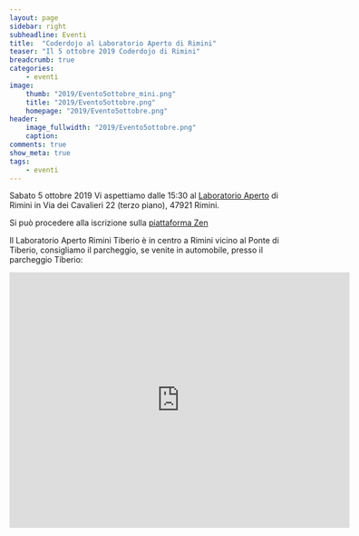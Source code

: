 ```yaml
---
layout: page
sidebar: right
subheadline: Eventi
title:  "Coderdojo al Laboratorio Aperto di Rimini"
teaser: "Il 5 ottobre 2019 Coderdojo di Rimini"
breadcrumb: true
categories:
    - eventi
image:
    thumb: "2019/Evento5ottobre_mini.png"
    title: "2019/Evento5ottobre.png"
    homepage: "2019/Evento5ottobre.png"
header:
    image_fullwidth: "2019/Evento5ottobre.png"
    caption:
comments: true
show_meta: true
tags:
    - eventi
---
```

Sabato 5 ottobre 2019 Vi aspettiamo dalle 15:30 al [Laboratorio Aperto](http://laboratorioaperto.comune.rimini.it) di Rimini in Via dei Cavalieri 22 (terzo piano), 47921 Rimini.

Si può procedere alla iscrizione sulla [piattaforma Zen](https://zen.coderdojo.com/events/8c2d2b72-bf85-41e2-a6a7-5e58a667286e/sessions)

Il Laboratorio Aperto Rimini Tiberio è in centro a Rimini vicino al Ponte di Tiberio, consigliamo il parcheggio, se venite in automobile, presso il parcheggio Tiberio:

<iframe src="https://www.google.com/maps/embed?pb=!1m18!1m12!1m3!1d2866.959361511206!2d12.564301251683695!3d44.06354777900686!2m3!1f0!2f0!3f0!3m2!1i1024!2i768!4f13.1!3m3!1m2!1s0x132cc336cd47bf51%3A0xe581edc948251a2e!2sLaboratorio+Aperto+Rimini+Tiberio!5e0!3m2!1sen!2sit!4v1537536736653" width="600" height="450" frameborder="0" style="border:0" allowfullscreen></iframe>
